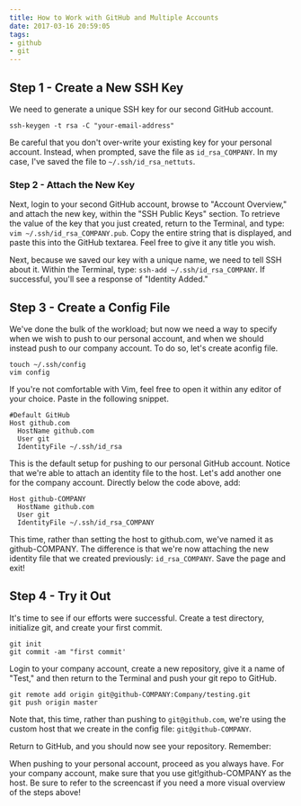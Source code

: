 ```yaml
---
title: How to Work with GitHub and Multiple Accounts
date: 2017-03-16 20:59:05
tags:
- github
- git
---
```


## Step 1 - Create a New SSH Key
We need to generate a unique SSH key for our second GitHub account.

```
ssh-keygen -t rsa -C "your-email-address"
```

Be careful that you don't over-write your existing key for your personal account. Instead, when prompted, save the file as `id_rsa_COMPANY`. In my case, I've saved the file to `~/.ssh/id_rsa_nettuts`.

### Step 2 - Attach the New Key

Next, login to your second GitHub account, browse to "Account Overview," and attach the new key, within the "SSH Public Keys" section. To retrieve the value of the key that you just created, return to the Terminal, and type: `vim ~/.ssh/id_rsa_COMPANY.pub`. Copy the entire string that is displayed, and paste this into the GitHub textarea. Feel free to give it any title you wish.

Next, because we saved our key with a unique name, we need to tell SSH about it. Within the Terminal, type: `ssh-add ~/.ssh/id_rsa_COMPANY`. If successful, you'll see a response of "Identity Added."

## Step 3 - Create a Config File
We've done the bulk of the workload; but now we need a way to specify when we wish to push to our personal account, and when we should instead push to our company account. To do so, let's create aconfig file.


```
touch ~/.ssh/config
vim config
```
If you're not comfortable with Vim, feel free to open it within any editor of your choice. Paste in the following snippet.

```
#Default GitHub
Host github.com
  HostName github.com
  User git
  IdentityFile ~/.ssh/id_rsa
```

<!-- more -->
This is the default setup for pushing to our personal GitHub account. Notice that we're able to attach an identity file to the host. Let's add another one for the company account. Directly below the code above, add:

```
Host github-COMPANY
  HostName github.com
  User git
  IdentityFile ~/.ssh/id_rsa_COMPANY
```

This time, rather than setting the host to github.com, we've named it as github-COMPANY. The difference is that we're now attaching the new identity file that we created previously: `id_rsa_COMPANY`. Save the page and exit!

## Step 4 - Try it Out
It's time to see if our efforts were successful. Create a test directory, initialize git, and create your first commit.

```
git init
git commit -am "first commit'
```

Login to your company account, create a new repository, give it a name of "Test," and then return to the Terminal and push your git repo to GitHub.

```
git remote add origin git@github-COMPANY:Company/testing.git
git push origin master
```

Note that, this time, rather than pushing to `git@github.com`, we're using the custom host that we create in the
config file: `git@github-COMPANY`.

Return to GitHub, and you should now see your repository. Remember:

When pushing to your personal account, proceed as you always have.
For your company account, make sure that you use git!github-COMPANY as the host.
Be sure to refer to the screencast if you need a more visual overview of the steps above!
